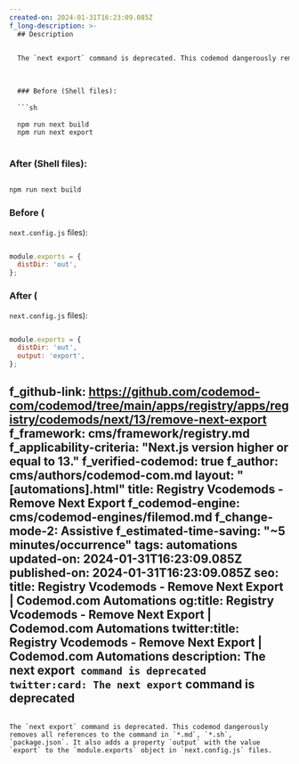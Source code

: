 ```yaml
---
created-on: 2024-01-31T16:23:09.085Z
f_long-description: >-
  ## Description
  

  The `next export` command is deprecated. This codemod dangerously removes all references to the command in `*.md`, `*.sh`, `package.json`. It also adds a property `output` with the value `export` to the `module.exports` object in `next.config.js` files.
  

  
  ### Before (Shell files):
  
  ```sh
  
  npm run next build
  npm run next export
  
  ```
  
  ### After (Shell files):
  
  ```sh
  
  npm run next build
  
  ```
  
  ### Before (
  `next.config.js` files):
  
  ```javascript
  
  module.exports = {
  	distDir: 'out',
  };
  
  ```
  
  ### After (
  `next.config.js` files):
  
  ```javascript
  
  module.exports = {
  	distDir: 'out',
  	output: 'export',
  };
  
  ```
f_github-link: https://github.com/codemod-com/codemod/tree/main/apps/registry/apps/registry/codemods/next/13/remove-next-export
f_framework: cms/framework/registry.md
f_applicability-criteria: "Next.js version higher or equal to 13."
f_verified-codemod: true
f_author: cms/authors/codemod-com.md
layout: "[automations].html"
title: Registry Vcodemods - Remove Next Export
f_codemod-engine: cms/codemod-engines/filemod.md
f_change-mode-2: Assistive
f_estimated-time-saving: "~5 minutes/occurrence"
tags: automations
updated-on: 2024-01-31T16:23:09.085Z
published-on: 2024-01-31T16:23:09.085Z
seo:
  title: Registry Vcodemods - Remove Next Export | Codemod.com Automations
  og:title: Registry Vcodemods - Remove Next Export | Codemod.com Automations
  twitter:title: Registry Vcodemods - Remove Next Export | Codemod.com Automations
  description: The next export` command is deprecated
  twitter:card: The next export` command is deprecated
---
```

The `next export` command is deprecated. This codemod dangerously removes all references to the command in `*.md`, `*.sh`, `package.json`. It also adds a property `output` with the value `export` to the `module.exports` object in `next.config.js` files.